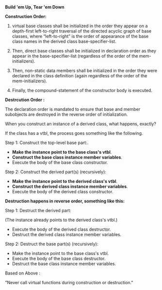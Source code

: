 **Build 'em Up, Tear 'em Down**

**Construction Order:**

1. virtual base classes shall be initialized in the order they appear on a depth-first left-to-right traversal of the directed acyclic graph of base classes, where “left-to-right” is the order of appearance of the base class names in the derived class base-specifier-list.


2. Then, direct base classes shall be initialized in declaration order as they appear in the base-specifier-list (regardless of the order of the mem-initializers).

3. Then, non-static data members shall be initialized in the order they were declared in the class definition (again regardless of the order of the mem-initializers).

4. Finally, the compound-statement of the constructor body is executed.

**Destrcution Order :**

The declaration order is mandated to ensure that base and member subobjects are destroyed in the reverse order of initialization.

When you construct an instance of a derived class, what happens, exactly?

If the class has a vtbl, the process goes something like the following.

Step 1: Construct the top-level base part:.

- **Make the instance point to the base class's vtbl**.
- **Construct the base class instance member variables**.
- Execute the body of the base class constructor.


Step 2: Construct the derived part(s) (recursively):

- **Make the instance point to the derived class's vtbl**.
- **Construct the derived class instance member variables**.
- Execute the body of the derived class constructor.

**Destruction happens in reverse order, something like this:**

Step 1: Destruct the derived part:

(The instance already points to the derived class's vtbl.)
- Execute the body of the derived class destructor.
- Destruct the derived class instance member variables.

Step 2: Destruct the base part(s) (recursively):

- Make the instance point to the base class's vtbl.
- Execute the body of the base class destructor.
- Destruct the base class instance member variables.


Based on Above :

"Never call virtual functions during construction or destruction."
